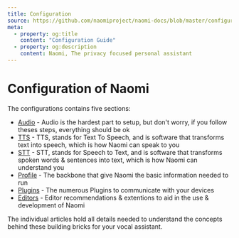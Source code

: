 ```yaml
---
title: Configuration
source: https://github.com/naomiproject/naomi-docs/blob/master/configuration/index.md
meta:
  - property: og:title
    content: "Configuration Guide"
  - property: og:description
    content: Naomi, The privacy focused personal assistant
---
```


# Configuration of Naomi

The configurations contains five sections:

- [Audio](audio.html) - Audio is the hardest part to setup, but don't worry, if you follow theses steps, everything should be ok
- [TTS](tts.html) - TTS, stands for Text To Speech, and is software that transforms text into speech, which is how Naomi can speak to you
- [STT](stt.html) - STT, stands for Speech to Text, and is software that transforms spoken words & sentences into text, which is how Naomi can understand you
- [Profile](profile.html) - The backbone that give Naomi the basic information needed to run
- [Plugins](plugins.html) - The numerous Plugins to communicate with your devices
- [Editors](editors.html) - Editor recommendations & extentions to aid in the use & development of Naomi

The individual articles hold all details needed to understand the concepts behind these building bricks for your vocal assistant.

<DocPreviousVersions/>
<EditPageLink/>
